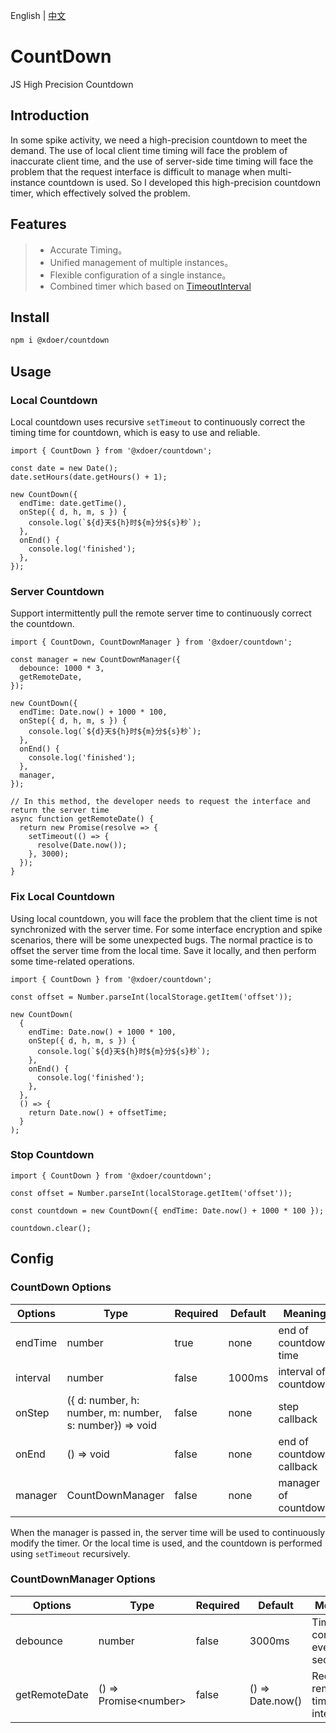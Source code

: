 English | [中文](https://github.com/xdoer/CountDown/blob/main/README_ZH.md)

# CountDown

JS High Precision Countdown

## Introduction

In some spike activity, we need a high-precision countdown to meet the demand. The use of local client time timing will face the problem of inaccurate client time, and the use of server-side time timing will face the problem that the request interface is difficult to manage when multi-instance countdown is used. So I developed this high-precision countdown timer, which effectively solved the problem.

## Features

> - Accurate Timing。
> - Unified management of multiple instances。
> - Flexible configuration of a single instance。
> - Combined timer which based on [TimeoutInterval](https://github.com/xdoer/TimeoutInterval)

## Install

```bash
npm i @xdoer/countdown
```

## Usage

### Local Countdown

Local countdown uses recursive `setTimeout` to continuously correct the timing time for countdown, which is easy to use and reliable.

```tsx
import { CountDown } from '@xdoer/countdown';

const date = new Date();
date.setHours(date.getHours() + 1);

new CountDown({
  endTime: date.getTime(),
  onStep({ d, h, m, s }) {
    console.log(`${d}天${h}时${m}分${s}秒`);
  },
  onEnd() {
    console.log('finished');
  },
});
```

### Server Countdown

Support intermittently pull the remote server time to continuously correct the countdown.

```tsx
import { CountDown, CountDownManager } from '@xdoer/countdown';

const manager = new CountDownManager({
  debounce: 1000 * 3,
  getRemoteDate,
});

new CountDown({
  endTime: Date.now() + 1000 * 100,
  onStep({ d, h, m, s }) {
    console.log(`${d}天${h}时${m}分${s}秒`);
  },
  onEnd() {
    console.log('finished');
  },
  manager,
});

// In this method, the developer needs to request the interface and return the server time
async function getRemoteDate() {
  return new Promise(resolve => {
    setTimeout(() => {
      resolve(Date.now());
    }, 3000);
  });
}
```

### Fix Local Countdown

Using local countdown, you will face the problem that the client time is not synchronized with the server time. For some interface encryption and spike scenarios, there will be some unexpected bugs. The normal practice is to offset the server time from the local time. Save it locally, and then perform some time-related operations.

```tsx
import { CountDown } from '@xdoer/countdown';

const offset = Number.parseInt(localStorage.getItem('offset'));

new CountDown(
  {
    endTime: Date.now() + 1000 * 100,
    onStep({ d, h, m, s }) {
      console.log(`${d}天${h}时${m}分${s}秒`);
    },
    onEnd() {
      console.log('finished');
    },
  },
  () => {
    return Date.now() + offsetTime;
  }
);
```

### Stop Countdown

```tsx
import { CountDown } from '@xdoer/countdown';

const offset = Number.parseInt(localStorage.getItem('offset'));

const countdown = new CountDown({ endTime: Date.now() + 1000 * 100 });

countdown.clear();
```

## Config

### CountDown Options

| Options  | Type                                                    | Required | Default | Meaning                   |
| -------- | ------------------------------------------------------- | -------- | ------- | ------------------------- |
| endTime  | number                                                  | true     | none    | end of countdown time     |
| interval | number                                                  | false    | 1000ms  | interval of countdown     |
| onStep   | ({ d: number, h: number, m: number, s: number}) => void | false    | none    | step callback             |
| onEnd    | () => void                                              | false    | none    | end of countdown callback |
| manager  | CountDownManager                                        | false    | none    | manager of countdown      |

When the manager is passed in, the server time will be used to continuously modify the timer. Or the local time is used, and the countdown is performed using `setTimeout` recursively.

### CountDownManager Options

| Options       | Type                    | Required | Default          | Meaning                           |
| ------------- | ----------------------- | -------- | ---------------- | --------------------------------- |
| debounce      | number                  | false    | 3000ms           | Time correction every few seconds |
| getRemoteDate | () => Promise\<number\> | false    | () => Date.now() | Request remote time interface     |
